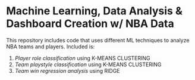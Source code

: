 # Machine Learning, Data Analysis & Dashboard Creation w/ NBA Data
This repository includes code that uses different ML techniques to analyze NBA teams and players. Included is:

1. *Player role classification* using K-MEANS CLUSTERING
2. *Team playstyle classification* using K-MEANS CLUSTERING
3. *Team win regression analysis* using RIDGE
